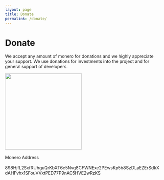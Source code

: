 ```yaml
---
layout: page
title: Donate
permalink: /donate/
---
```

# Donate

We accept any amount of monero for donations and we highly appreciate your support. We use donations for investments into the project and for general support of developers.

<img src="https://raw.githubusercontent.com/termcrypt/termcrypt.github.io/master/images/xmr_qr.png" height="250"/>
<br><br>
Monero Address
<br><br>
898HjfL2SxfRUhguQrKbXT6e5Nvg8CFWNExe2PEwsKp5b8SzDLaEZErSdkXdAHFvhx1SFouVVxtPED77P9nAC5HVE2wRzKS